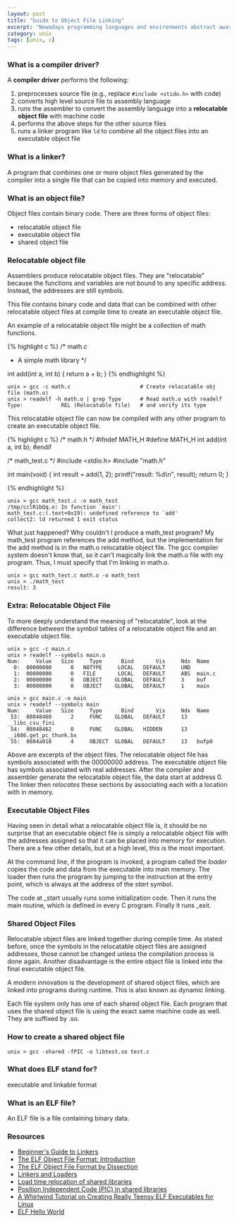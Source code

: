 ```yaml
---
layout: post
title: "Guide to Object File Linking"
excerpt: "Nowadays programming languages and environments abstract away object file linking, which is a boon for programmer productivity, but a travesty for deep understanding of the technology programmers use daily. This simple guide describes what a linker is and shows how to use it."
category: unix
tags: [unix, c]
---
```


### What is a compiler driver?
A **compiler driver** performs the following:
1. preprocesses source file (e.g., replace `#include <stido.h>` with code)
2. converts high level source file to assembly language
3. runs the assembler to convert the assembly language into a **relocatable object file** with machine code
4. performs the above steps for the other source files
5. runs a linker program like `ld` to combine all the object files into an executable object file

### What is a linker?
A program that combines one or more object files generated by the compiler into a single
file that can be copied into memory and executed.

### What is an object file?
Object files contain binary code. There are three forms of object files:
* relocatable object file
* executable object file
* shared object file

### Relocatable object file
Assemblers produce relocatable object files. They are "relocatable" because the functions and variables
are not bound to any specific address. Instead, the addresses are still symbols.

This file contains binary code and data that can be combined with other relocatable object
files at compile time to create an executable object file.

An example of a relocatable object file might be a collection of math functions.

{% highlight c %}
/* math.c
 * A simple math library
 */

int add(int a, int b)
{
  return a + b;
}
{% endhighlight %}

    unix > gcc -c math.c                      # Create relocatable obj file (math.o)
    unix > readelf -h math.o | grep Type      # Read math.o with readelf
    Type:            REL (Relocatable file)   # and verify its type

This relocatable object file can now be compiled with any other program to create
an executable object file.

{% highlight c %}
/* math.h */
#ifndef MATH_H
#define MATH_H
int add(int a, int b);
#endif

/* math_test.c */
#include <stdio.h>
#include "math.h"

int main(void)
{
  int result = add(1, 2);
  printf("result: %d\n", result);
  return 0;
}

{% endhighlight %}

    unix > gcc math_test.c -o math_test
    /tmp/cclRibQq.o: In function `main':
    math_test.c:(.text+0x19): undefined reference to `add'
    collect2: ld returned 1 exit status

What just happened? Why couldn't I produce a math_test program? My math_test program references
the add method, but the implementation for the add method is in the math.o relocatable object file.
The gcc compiler system doesn't know that, so it can't magically link the math.o file with my program.
Thus, I must specify that I'm linking in math.o.

    unix > gcc math_test.c math.o -o math_test
    unix > ./math_test
    result: 3

### Extra: Relocatable Object File
To more deeply understand the meaning of "relocatable", look at the difference between the symbol
tables of a relocatable object file and an executable object file.

    unix > gcc -c main.c
    unix > readelf --symbols main.o
    Num:     Value   Size     Type      Bind       Vis     Ndx  Name
      0:  00000000      0   NOTYPE     LOCAL   DEFAULT     UND
      1:  00000000      0   FILE       LOCAL   DEFAULT     ABS  main.c
      2:  00000000      0   OBJECT    GLOBAL   DEFAULT     3    buf
      3:  00000000      0   OBJECT    GLOBAL   DEFAULT     1    main

    unix > gcc main.c -o main
    unix > readelf --symbols main
    Num:     Value   Size     Type      Bind       Vis     Ndx  Name
     53:  08048460      2     FUNC    GLOBAL   DEFAULT     13   __libc_csu_fini
     54:  08048462      0     FUNC    GLOBAL   HIDDEN      13   __i686.get_pc_thunk.bx
     55:  0804a018      4     OBJECT  GLOBAL   DEFAULT     13   bufp0

Above are excerpts of the object files. The relocatable object file has symbols associated
with the 00000000 address. The executable object file has symbols associated with real addresses.
After the compiler and assembler generate the relocatable object file, the data start at address 0.
The linker then _relocates_ these sections by associating each with a location with in memory.

### Executable Object Files

Having seen in detail what a relocatable object file is, it should be no surprise that
an executable object file is simply a relocatable object file with the addresses
assigned so that it can be placed into memory for execution. There are a few other details,
but at a high level, this is the most important.

At the command line, if the program is invoked, a program called the _loader_ copies
the code and data from the executable into main memory. The loader then runs the program
by jumping to the instruction at the entry point, which is always at the address
of the _start_ symbol.

The code at _start usually runs some initialization code. Then it runs the main routine,
which is defined in every C program. Finally it runs _exit.

### Shared Object Files

Relocatable object files are linked together during compile time. As stated before,
once the symbols in the relocatable object files are assigned addresses, those
cannot be changed unless the compilation process is done again. Another disadvantage
is the entire object file is linked into the final executable object file.

A modern innovation is the development of shared object files, which are linked into
programs during runtime. This is also known as dynamic linking.

Each file system only has one of each shared object file. Each program that uses the
shared object file is using the exact same machine code as well. They are suffixed
by .so.

### How to create a shared object file

    unix > gcc -shared -fPIC -o libtest.so test.c

### What does ELF stand for?
executable and linkable format

### What is an ELF file?
An ELF file is a file containing binary data.

### Resources
* [Beginner's Guide to Linkers](http://www.lurklurk.org/linkers/linkers.html)
* [The ELF Object File Format: Introduction](http://www.linuxjournal.com/article/1059)
* [The ELF Object File Format by Dissection](http://www.linuxjournal.com/article/1060)
* [Linkers and Loaders](http://www.linuxjournal.com/article/6463)
* [Load time relocation of shared libraries](http://eli.thegreenplace.net/2011/08/25/load-time-relocation-of-shared-libraries/)
* [Position Independent Code (PIC) in shared libraries](http://eli.thegreenplace.net/2011/11/03/position-independent-code-pic-in-shared-libraries/)
* [A Whirlwind Tutorial on Creating Really Teensy ELF Executables for Linux](http://www.muppetlabs.com/~breadbox/software/tiny/teensy.html)
* [ELF Hello World](http://www.cirosantilli.com/elf-hello-world/)